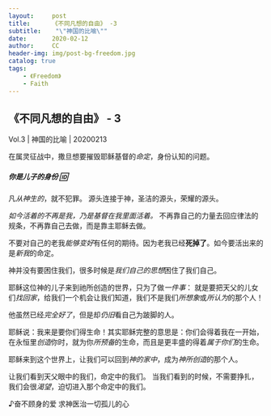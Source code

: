 ```yaml
---
layout:     post
title:      《不同凡想的自由》 -3
subtitle:    "\"神国的比喻\""
date:       2020-02-12
author:     CC
header-img: img/post-bg-freedom.jpg
catalog: true
tags:
    - 《Freedom》
    - Faith
---
```



## 《不同凡想的自由》 - 3

Vol.3 | 神国的比喻 | 20200213

在属灵征战中，撒旦想要摧毁耶稣基督的*命定*，身份认知的问题。
##### 你是儿子的身份 🆔
凡*从神生的*，就不犯罪。
源头连接于神，圣洁的源头，荣耀的源头。

*如今活着的不再是我，乃是基督在我里面活着。*
不再靠自己的力量去回应律法的规条，不再靠自己去做，而是靠主耶稣去做。

不要对自己的老我*能够变好*有任何的期待。因为老我已经**死掉了**。如今要活出来的是*新我*的命定。

神并没有要困住我们，很多时候是*我们自己的思想*困住了我们自己。

耶稣这位神的儿子来到祂所创造的世界，只为了做*一件事*：
就是要把天父的儿女们*找回家*，给我们一个机会让我们知道，我们不是我们*所想象*或*所认为*的那个人！

他虽然已经*完全好了*，但是却*仍旧*看自己为跛脚的人。

耶稣说：我来是要你们得生命！其实耶稣完整的意思是：你们会得着我在一开始，在永恒里*创造*你时，就为你*所预备*的生命，而且是更丰盛的得着*属于你们*的生命。

耶稣来到这个世界上，让我们可以回到*神的家中*，成为*神所创造*的那个人。

让我们看到天父眼中的我们，命定中的我们。
当我们看到的时候，不需要挣扎，我们会很*渴望*，迫切进入那个命定中的我们。

♪奋不顾身的爱
求神医治一切孤儿的心